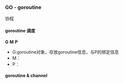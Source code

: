 ### GO - goroutine
协程


#### goroutine 调度
**G** **M** **P**
- G:goroutine对象，存放goroutine信息，与P的绑定信息
- M：
- P：



#### goroutine & channel

